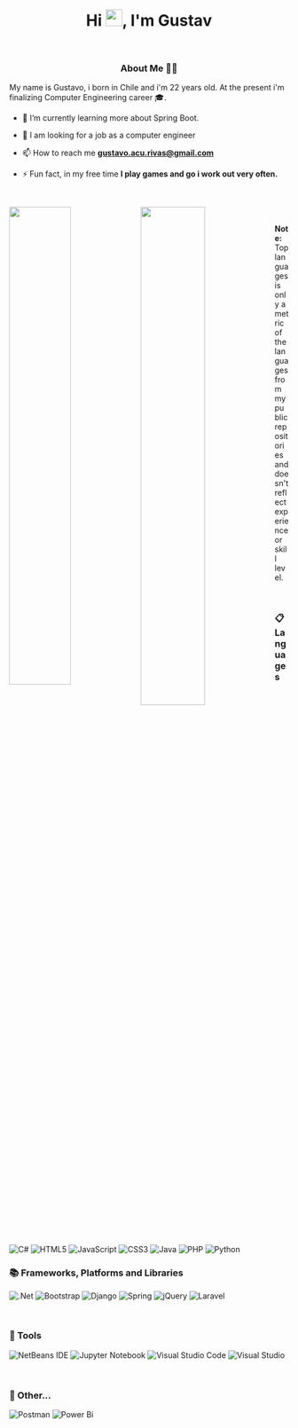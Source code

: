 <h1 align="center">Hi <img src="https://raw.githubusercontent.com/MartinHeinz/MartinHeinz/master/wave.gif" width="30px">, I'm Gustav</h1>

&nbsp;

<h3 align="center">About Me 🐱‍💻</h1>

My name is Gustavo, i born in Chile and i'm 22 years old. At the present i'm finalizing Computer Engineering career 🎓.

- 🌱 I’m currently learning more about Spring Boot.

- 👯 I am looking for a job as a computer engineer

- 📫 How to reach me **gustavo.acu.rivas@gmail.com**

- ⚡ Fun fact, in my free time **I play games and go i work out very often.**


&nbsp;

<img align="left" style="display: block; margin: 0 auto; width:47%;" src="https://github-readme-stats.vercel.app/api?username=razhe&show_icons=true&theme=dark"/>


<img align="left" style="display: block; margin: 0 auto; width:48%;" src="https://github-readme-stats.vercel.app/api/top-langs/?username=anuraghazra&layout=compact&theme=dark"/>

&nbsp;

<b>Note:</b> Top languages is only a metric of the languages from my public repositories and doesn't reflect experience or skill level.

&nbsp;

### 📋 Languages

![C#](https://img.shields.io/badge/c%23-%23239120.svg?style=for-the-badge&logo=c-sharp&logoColor=white)
![HTML5](https://img.shields.io/badge/html5-%23E34F26.svg?style=for-the-badge&logo=html5&logoColor=white)
![JavaScript](https://img.shields.io/badge/javascript-%23323330.svg?style=for-the-badge&logo=javascript&logoColor=%23F7DF1E)
![CSS3](https://img.shields.io/badge/css3-%231572B6.svg?style=for-the-badge&logo=css3&logoColor=white)
![Java](https://img.shields.io/badge/java-%23ED8B00.svg?style=for-the-badge&logo=java&logoColor=white)
![PHP](https://img.shields.io/badge/php-%23777BB4.svg?style=for-the-badge&logo=php&logoColor=white)
![Python](https://img.shields.io/badge/python-3670A0?style=for-the-badge&logo=python&logoColor=ffdd54)


### 📚 Frameworks, Platforms and Libraries

![.Net](https://img.shields.io/badge/.NET-5C2D91?style=for-the-badge&logo=.net&logoColor=white)
![Bootstrap](https://img.shields.io/badge/bootstrap-%23563D7C.svg?style=for-the-badge&logo=bootstrap&logoColor=white)
![Django](https://img.shields.io/badge/django-%23092E20.svg?style=for-the-badge&logo=django&logoColor=white)
![Spring](https://img.shields.io/badge/spring-%236DB33F.svg?style=for-the-badge&logo=spring&logoColor=white)
![jQuery](https://img.shields.io/badge/jquery-%230769AD.svg?style=for-the-badge&logo=jquery&logoColor=white)
![Laravel](https://img.shields.io/badge/laravel-%23FF2D20.svg?style=for-the-badge&logo=laravel&logoColor=white)


&nbsp;

### 🔧 Tools

![NetBeans IDE](https://img.shields.io/badge/NetBeansIDE-1B6AC6.svg?style=for-the-badge&logo=apache-netbeans-ide&logoColor=white)
![Jupyter Notebook](https://img.shields.io/badge/jupyter-%23FA0F00.svg?style=for-the-badge&logo=jupyter&logoColor=white)
![Visual Studio Code](https://img.shields.io/badge/Visual%20Studio%20Code-0078d7.svg?style=for-the-badge&logo=visual-studio-code&logoColor=white)
![Visual Studio](https://img.shields.io/badge/Visual%20Studio-5C2D91.svg?style=for-the-badge&logo=visual-studio&logoColor=white)

&nbsp;
### 📌 Other...


![Postman](https://img.shields.io/badge/Postman-FF6C37?style=for-the-badge&logo=postman&logoColor=white)
![Power Bi](https://img.shields.io/badge/power_bi-F2C811?style=for-the-badge&logo=powerbi&logoColor=black)

